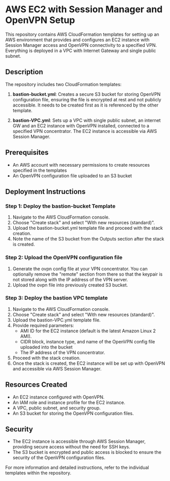# AWS EC2 with Session Manager and OpenVPN Setup

This repository contains AWS CloudFormation templates for setting up an AWS environment that provides  and configures an EC2 instance with Session Manager access and OpenVPN connectivity to a specified VPN. Everything is deployed in a VPC with Internet Gateway and single public subnet.

## Description

The repository includes two CloudFormation templates:

1. **bastion-bucket.yml**: Creates a secure S3 bucket for storing OpenVPN configuration file, ensuring the file is encrypted at rest and not publicly accessible. It needs to be created first as it is referenced by the other template.

2. **bastion-VPC.yml**: Sets up a VPC with single public subnet, an internet GW and an EC2 instance with OpenVPN installed, connected to a specified VPN concentrator. The EC2 instance is accessible via AWS Session Manager.

## Prerequisites

- An AWS account with necessary permissions to create resources specified in the templates
- An OpenVPN configuration file uploaded to an S3 bucket

## Deployment Instructions

### Step 1: Deploy the bastion-bucket Template

1. Navigate to the AWS CloudFormation console.
2. Choose "Create stack" and select "With new resources (standard)".
3. Upload the bastion-bucket.yml template file and proceed with the stack creation.
4. Note the name of the S3 bucket from the Outputs section after the stack is created.

### Step 2: Upload the OpenVPN configuration file

1. Generate the ovpn config file at your VPN concentrator. You can optionally remove the "remote" section from there so that the keypair is not stored along with the IP address of the VPN server.
2. Upload the ovpn file into previously created S3 bucket.

### Step 3: Deploy the bastion VPC template

1. Navigate to the AWS CloudFormation console.
2. Choose "Create stack" and select "With new resources (standard)".
3. Upload the bastion-VPC.yml template file.
4. Provide required parameters:
   - AMI ID for the EC2 instance (default is the latest Amazon Linux 2 AMI).
   - CIDR block, instance type, and name of the OpenVPN config file uploaded into the bucket
   - The IP address of the VPN concentrator.
5. Proceed with the stack creation.
6. Once the stack is created, the EC2 instance will be set up with OpenVPN and accessible via AWS Session Manager.

## Resources Created

- An EC2 instance configured with OpenVPN.
- An IAM role and instance profile for the EC2 instance.
- A VPC, public subnet, and security group.
- An S3 bucket for storing the OpenVPN configuration files.

## Security

- The EC2 instance is accessible through AWS Session Manager, providing secure access without the need for SSH keys.
- The S3 bucket is encrypted and public access is blocked to ensure the security of the OpenVPN configuration files.

For more information and detailed instructions, refer to the individual templates within the repository.

